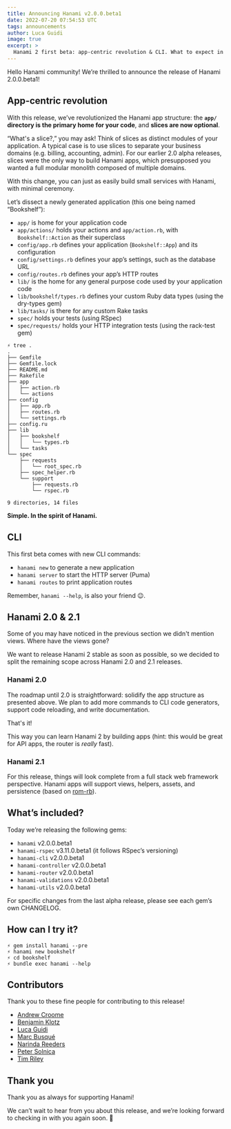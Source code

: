 ```yaml
---
title: Announcing Hanami v2.0.0.beta1
date: 2022-07-20 07:54:53 UTC
tags: announcements
author: Luca Guidi
image: true
excerpt: >
  Hanami 2 first beta: app-centric revolution & CLI. What to expect in 2.0 and 2.1.
---
```


Hello Hanami community! We’re thrilled to announce the release of Hanami 2.0.0.beta1!

## App-centric revolution

With this release, we’ve revolutionized the Hanami app structure: the **`app/` directory is the primary home for your code**, and **slices are now optional**.

“What's a slice?,” you may ask! Think of slices as distinct modules of your application. A typical case is to use slices to separate your business domains (e.g. billing, accounting, admin). For our earlier 2.0 alpha releases, slices were the only way to build Hanami apps, which presupposed you wanted a full modular monolith composed of multiple domains.

With this change, you can just as easily build small services with Hanami, with minimal ceremony.

Let’s dissect a newly generated application (this one being named “Bookshelf”):

- `app/` is home for your application code
- `app/actions/` holds your actions and `app/action.rb`, with `Bookshelf::Action` as their superclass
- `config/app.rb` defines your application (`Bookshelf::App`) and its configuration
- `config/settings.rb` defines your app’s settings, such as the database URL
- `config/routes.rb` defines your app’s HTTP routes
- `lib/` is the home for any general purpose code used by your application code
- `lib/bookshelf/types.rb` defines your custom Ruby data types (using the dry-types gem)
- `lib/tasks/` is there for any custom Rake tasks
- `spec/` holds your tests (using RSpec)
- `spec/requests/` holds your HTTP integration tests (using the rack-test gem)

```
⚡ tree .
.
├── Gemfile
├── Gemfile.lock
├── README.md
├── Rakefile
├── app
│   ├── action.rb
│   └── actions
├── config
│   ├── app.rb
│   ├── routes.rb
│   └── settings.rb
├── config.ru
├── lib
│   ├── bookshelf
│   │   └── types.rb
│   └── tasks
└── spec
    ├── requests
    │   └── root_spec.rb
    ├── spec_helper.rb
    └── support
        ├── requests.rb
        └── rspec.rb

9 directories, 14 files
```

**Simple. In the spirit of Hanami.**

## CLI

This first beta comes with new CLI commands:

- `hanami new` to generate a new application
- `hanami server` to start the HTTP server (Puma)
- `hanami routes` to print application routes

Remember, `hanami --help`, is also your friend 😉.

## Hanami 2.0 & 2.1

Some of you may have noticed in the previous section we didn't mention views. Where have the views gone?

We want to release Hanami 2 stable as soon as possible, so we decided to split the remaining scope across Hanami 2.0 and 2.1 releases.

### Hanami 2.0

The roadmap until 2.0 is straightforward: solidify the app structure as presented above. We plan to add more commands to CLI code generators, support code reloading, and write documentation.

That's it!

This way you can learn Hanami 2 by building apps (hint: this would be great for API apps, the router is _really_ fast).

### Hanami 2.1

For this release, things will look complete from a full stack web framework perspective. Hanami apps will support views, helpers, assets, and persistence (based on [rom-rb](https://rom-rb.org)).

## What’s included?

Today we’re releasing the following gems:

- `hanami` v2.0.0.beta1
- `hanami-rspec` v3.11.0.beta1 (it follows RSpec’s versioning)
- `hanami-cli` v2.0.0.beta1
- `hanami-controller` v2.0.0.beta1
- `hanami-router` v2.0.0.beta1
- `hanami-validations` v2.0.0.beta1
- `hanami-utils` v2.0.0.beta1

For specific changes from the last alpha release, please see each gem’s own CHANGELOG.

## How can I try it?

```
⚡ gem install hanami --pre
⚡ hanami new bookshelf
⚡ cd bookshelf
⚡ bundle exec hanami --help
```

## Contributors

Thank you to these fine people for contributing to this release!

- [Andrew Croome](https://github.com/andrewcroome)
- [Benjamin Klotz](https://github.com/tak1n)
- [Luca Guidi](https://github.com/jodosha)
- [Marc Busqué](https://github.com/waiting-for-dev)
- [Narinda Reeders](https://github.com/narinda)
- [Peter Solnica](https://github.com/solnic)
- [Tim Riley](https://github.com/timriley)

## Thank you

Thank you as always for supporting Hanami!

We can’t wait to hear from you about this release, and we’re looking forward to checking in with you again soon. 🌸
